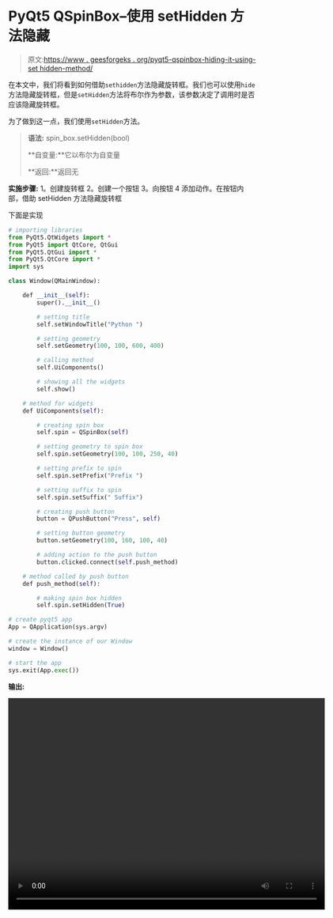 # PyQt5 QSpinBox–使用 setHidden 方法隐藏

> 原文:[https://www . geesforgeks . org/pyqt5-qspinbox-hiding-it-using-set hidden-method/](https://www.geeksforgeeks.org/pyqt5-qspinbox-hiding-it-using-sethidden-method/)

在本文中，我们将看到如何借助`sethidden`方法隐藏旋转框。我们也可以使用`hide`方法隐藏旋转框，但是`setHidden`方法将布尔作为参数，该参数决定了调用时是否应该隐藏旋转框。

为了做到这一点，我们使用`setHidden`方法。

> **语法:** spin_box.setHidden(bool)
> 
> **自变量:**它以布尔为自变量
> 
> **返回:**返回无

**实施步骤:**
1。创建旋转框
2。创建一个按钮
3。向按钮
4 添加动作。在按钮内部，借助 setHidden 方法隐藏旋转框

下面是实现

```py
# importing libraries
from PyQt5.QtWidgets import * 
from PyQt5 import QtCore, QtGui
from PyQt5.QtGui import * 
from PyQt5.QtCore import * 
import sys

class Window(QMainWindow):

    def __init__(self):
        super().__init__()

        # setting title
        self.setWindowTitle("Python ")

        # setting geometry
        self.setGeometry(100, 100, 600, 400)

        # calling method
        self.UiComponents()

        # showing all the widgets
        self.show()

    # method for widgets
    def UiComponents(self):

        # creating spin box
        self.spin = QSpinBox(self)

        # setting geometry to spin box
        self.spin.setGeometry(100, 100, 250, 40)

        # setting prefix to spin
        self.spin.setPrefix("Prefix ")

        # setting suffix to spin
        self.spin.setSuffix(" Suffix")

        # creating push button
        button = QPushButton("Press", self)

        # setting button geometry
        button.setGeometry(100, 160, 100, 40)

        # adding action to the push button
        button.clicked.connect(self.push_method)

    # method called by push button
    def push_method(self):

        # making spin box hidden
        self.spin.setHidden(True)

# create pyqt5 app
App = QApplication(sys.argv)

# create the instance of our Window
window = Window()

# start the app
sys.exit(App.exec())
```

**输出:**

<video class="wp-video-shortcode" id="video-410678-1" width="640" height="428" preload="metadata" controls=""><source type="video/mp4" src="https://media.geeksforgeeks.org/wp-content/uploads/20200510011312/Python-10-05-2020-01_10_47.mp4?_=1">[https://media.geeksforgeeks.org/wp-content/uploads/20200510011312/Python-10-05-2020-01_10_47.mp4](https://media.geeksforgeeks.org/wp-content/uploads/20200510011312/Python-10-05-2020-01_10_47.mp4)</video>